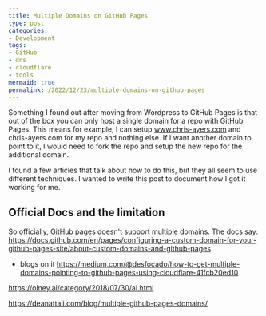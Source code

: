 ```yaml
---
title: Multiple Domains on GitHub Pages
type: post
categories:
- Development
tags:
- GitHub
- dns
- cloudflare
- tools
mermaid: true
permalink: /2022/12/23/multiple-domains-on-github-pages
---
```


Something I found out after moving from Wordpress to GitHub Pages is that out of the box you can only host a single domain for a repo with GitHub Pages. This means for example, I can setup www.chris-ayers.com and chris-ayers.com for my repo and nothing else.
If I want another domain to point to it, I would need to fork the repo and setup the new repo for the additional domain.

I found a few articles that talk about how to do this, but they all seem to use different techniques. I wanted to write this post to document how I got it working for me.

## Official Docs and the limitation

So officially, GitHub pages doesn't support multiple domains. The docs say:
https://docs.github.com/en/pages/configuring-a-custom-domain-for-your-github-pages-site/about-custom-domains-and-github-pages

- blogs on it
https://medium.com/@desfocado/how-to-get-multiple-domains-pointing-to-github-pages-using-cloudflare-41fcb20ed10

https://olney.ai/category/2018/07/30/ai.html

https://deanattali.com/blog/multiple-github-pages-domains/

